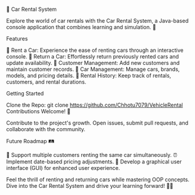 🚗 Car Rental System

Explore the world of car rentals with the Car Rental System, a Java-based console application that combines learning and simulation. 🌟

Features

🚀 Rent a Car: Experience the ease of renting cars through an interactive console. 🔁 Return a Car: Effortlessly return previously rented cars and update availability. 👥 Customer Management: Add new customers and maintain customer records. 🚗 Car Management: Manage cars, brands, models, and pricing details. 📝 Rental History: Keep track of rentals, customers, and rental durations.

Getting Started

Clone the Repo: git clone https://github.com/Chhotu7079/VehicleRental
Contributions Welcome! 🎉

Contribute to the project's growth. Open issues, submit pull requests, and collaborate with the community.

Future Roadmap 🛤️

🤝 Support multiple customers renting the same car simultaneously. ⏰ Implement date-based pricing adjustments. 🎨 Develop a graphical user interface (GUI) for enhanced user experience.


Feel the thrill of renting and returning cars while mastering OOP concepts. Dive into the Car Rental System and drive your learning forward! 🚗💨
